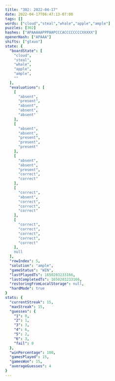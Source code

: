 ```yaml
---
title: "302: 2022-04-17"
date: 2022-04-17T06:47:13-07:00
tags: []
words: ["cloud","steal","whale","apple","ample"]
puzzles: [302]
hashes: ["APAAAAAPPPAAPCCCACCCCCCCCXXXXX"]
openerHash: ["APAAA"]
shifts: ["gtxuo"]
state: {
  "boardState": [
    "cloud",
    "steal",
    "whale",
    "apple",
    "ample",
    ""
  ],
  "evaluations": [
    [
      "absent",
      "present",
      "absent",
      "absent",
      "absent"
    ],
    [
      "absent",
      "absent",
      "present",
      "present",
      "present"
    ],
    [
      "absent",
      "absent",
      "present",
      "correct",
      "correct"
    ],
    [
      "correct",
      "absent",
      "correct",
      "correct",
      "correct"
    ],
    [
      "correct",
      "correct",
      "correct",
      "correct",
      "correct"
    ],
    null
  ],
  "rowIndex": 5,
  "solution": "ample",
  "gameStatus": "WIN",
  "lastPlayedTs": 1650203233166,
  "lastCompletedTs": 1650203233166,
  "restoringFromLocalStorage": null,
  "hardMode": true
}
stats: {
  "currentStreak": 15,
  "maxStreak": 15,
  "guesses": {
    "1": 0,
    "2": 1,
    "3": 3,
    "4": 6,
    "5": 2,
    "6": 3,
    "fail": 0
  },
  "winPercentage": 100,
  "gamesPlayed": 15,
  "gamesWon": 15,
  "averageGuesses": 4
}
---
```


<!-- more -->

